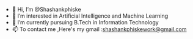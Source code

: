 - 👋 Hi, I’m @Shashankphiske
- 👀 I’m interested in Artificial Intelligence and Machine Learning
- 🌱 I’m currently pursuing B.Tech in Information Technology
- 📫 To contact me ,Here's my gmail :shashankphiskework@gmail.com

<!---
Shashankphiske/Shashankphiske is a ✨ special ✨ repository because its `README.md` (this file) appears on your GitHub profile.
You can click the Preview link to take a look at your changes.
--->
